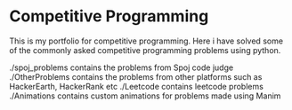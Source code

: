# Competitive Programming 

This is my portfolio for competitive programming. Here i have solved some of the commonly asked competitive programming problems using python. 

./spoj_problems contains the problems from Spoj code judge
./OtherProblems contains the problems from other platforms such as HackerEarth, HackerRank etc
./Leetcode contains leetcode problems
./Animations contains custom animations for problems made using Manim 
